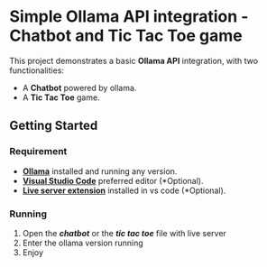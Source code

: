 # Simple Ollama API integration - Chatbot and Tic Tac Toe game

This project demonstrates a basic **Ollama API** integration, with two functionalities:
- A **Chatbot** powered by ollama.
- A **Tic Tac Toe** game.

## Getting Started

### Requirement
- [**Ollama**](https://ollama.com/) installed and running any version.
- [**Visual Studio Code**](https://code.visualstudio.com/) preferred editor (*Optional).
-  [**Live server extension**](https://marketplace.visualstudio.com/items?itemName=ritwickdey.LiveServer) installed in vs code (*Optional).


### Running
1. Open the ***chatbot*** or the ***tic tac toe*** file with live server
2. Enter the ollama version running
3. Enjoy


